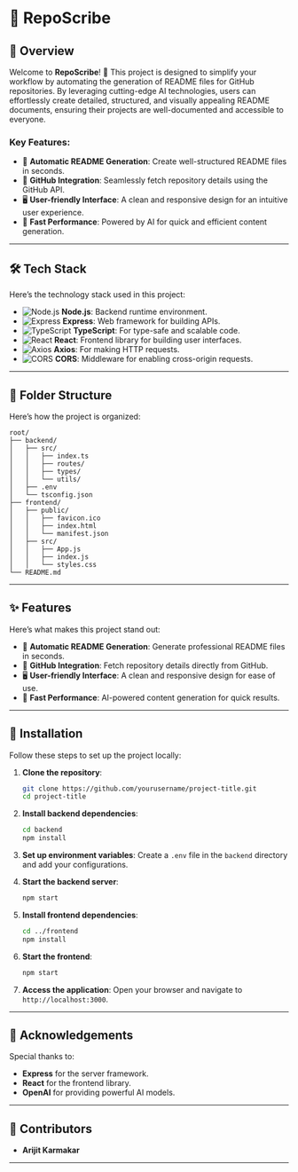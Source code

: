 # 📖 **RepoScribe**

## 🌟 **Overview**

Welcome to **RepoScribe**! 🎉 This project is designed to simplify your workflow by automating the generation of README files for GitHub repositories. By leveraging cutting-edge AI technologies, users can effortlessly create detailed, structured, and visually appealing README documents, ensuring their projects are well-documented and accessible to everyone.

### **Key Features**:

- 📄 **Automatic README Generation**: Create well-structured README files in seconds.
- 🔗 **GitHub Integration**: Seamlessly fetch repository details using the GitHub API.
- 🖥️ **User-friendly Interface**: A clean and responsive design for an intuitive user experience.
- 🚀 **Fast Performance**: Powered by AI for quick and efficient content generation.

---

## 🛠️ **Tech Stack**

Here’s the technology stack used in this project:

- ![Node.js](https://img.shields.io/badge/Node.js-339933?style=flat&logo=nodedotjs&logoColor=white) **Node.js**: Backend runtime environment.
- ![Express](https://img.shields.io/badge/Express-000000?style=flat&logo=express&logoColor=white) **Express**: Web framework for building APIs.
- ![TypeScript](https://img.shields.io/badge/TypeScript-007ACC?style=flat&logo=typescript&logoColor=white) **TypeScript**: For type-safe and scalable code.
- ![React](https://img.shields.io/badge/React-61DAFB?style=flat&logo=react&logoColor=white) **React**: Frontend library for building user interfaces.
- ![Axios](https://img.shields.io/badge/Axios-5A29E4?style=flat&logo=axios&logoColor=white) **Axios**: For making HTTP requests.
- ![CORS](https://img.shields.io/badge/CORS-1E90FF?style=flat&logo=cors&logoColor=white) **CORS**: Middleware for enabling cross-origin requests.

---

## 📁 **Folder Structure**

Here’s how the project is organized:

```
root/
├── backend/
│   ├── src/
│   │   ├── index.ts
│   │   ├── routes/
│   │   ├── types/
│   │   └── utils/
│   ├── .env
│   └── tsconfig.json
├── frontend/
│   ├── public/
│   │   ├── favicon.ico
│   │   ├── index.html
│   │   └── manifest.json
│   ├── src/
│   │   ├── App.js
│   │   ├── index.js
│   │   └── styles.css
└── README.md
```

---

## ✨ **Features**

Here’s what makes this project stand out:

- 📄 **Automatic README Generation**: Generate professional README files in seconds.
- 🔗 **GitHub Integration**: Fetch repository details directly from GitHub.
- 🖥️ **User-friendly Interface**: A clean and responsive design for ease of use.
- 🚀 **Fast Performance**: AI-powered content generation for quick results.

---

## 🚀 **Installation**

Follow these steps to set up the project locally:

1. **Clone the repository**:

   ```bash
   git clone https://github.com/yourusername/project-title.git
   cd project-title
   ```

2. **Install backend dependencies**:

   ```bash
   cd backend
   npm install
   ```

3. **Set up environment variables**:
   Create a `.env` file in the `backend` directory and add your configurations.

4. **Start the backend server**:

   ```bash
   npm start
   ```

5. **Install frontend dependencies**:

   ```bash
   cd ../frontend
   npm install
   ```

6. **Start the frontend**:

   ```bash
   npm start
   ```

7. **Access the application**:
   Open your browser and navigate to `http://localhost:3000`.

---

## 🙏 **Acknowledgements**

Special thanks to:

- **Express** for the server framework.
- **React** for the frontend library.
- **OpenAI** for providing powerful AI models.

---

## 👥 **Contributors**

- **Arijit Karmakar**

---
